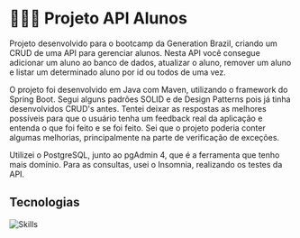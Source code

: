# 🧑🏽‍🎓 Projeto API Alunos

Projeto desenvolvido para o bootcamp da Generation Brazil, criando um CRUD de uma API para gerenciar alunos. Nesta API você consegue adicionar um aluno ao banco de dados, atualizar o aluno, remover um aluno e listar um determinado aluno por id ou todos de uma vez.

O projeto foi desenvolvido em Java com Maven, utilizando o framework do Spring Boot. Segui alguns padrões SOLID e de Design Patterns pois já tinha desenvolvidos CRUD's antes. Tentei deixar as respostas as melhores possíveis para que o usuário tenha um feedback real da aplicação e entenda o que foi feito e se foi feito. Sei que o projeto poderia conter algumas melhorias, principalmente na parte de verificação de exceções.

Utilizei o PostgreSQL, junto ao pgAdmin 4, que é a ferramenta que tenho mais domínio. Para as consultas, usei o Insomnia, realizando os testes da API.

## Tecnologias

![Skills](https://skillicons.dev/icons?i=java,spring,postgres,docker)